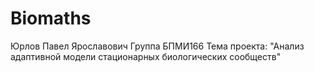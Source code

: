 # Biomaths

Юрлов Павел Ярославович
Группа БПМИ166
Тема проекта: "Анализ адаптивной модели стационарных биологических сообществ"

